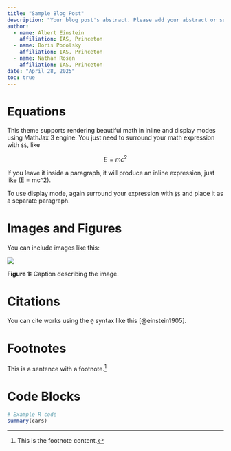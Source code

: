 ```yaml
---
title: "Sample Blog Post"
description: "Your blog post's abstract. Please add your abstract or summary here and not in the main body of your text. Do not include math/latex or hyperlinks."
author:
  - name: Albert Einstein
    affiliation: IAS, Princeton
  - name: Boris Podolsky
    affiliation: IAS, Princeton
  - name: Nathan Rosen
    affiliation: IAS, Princeton
date: "April 28, 2025"
toc: true
---
```


# Equations

This theme supports rendering beautiful math in inline and display modes using MathJax 3 engine. You just need to surround your math expression with `$$`, like

$$
E = mc^2
$$

If you leave it inside a paragraph, it will produce an inline expression, just like \(E = mc^2\).

To use display mode, again surround your expression with `$$` and place it as a separate paragraph.

# Images and Figures

You can include images like this:

![](path/to/image.png)

**Figure 1:** Caption describing the image.

# Citations

You can cite works using the `@` syntax like this [@einstein1905].

# Footnotes

This is a sentence with a footnote.[^1]

[^1]: This is the footnote content.

# Code Blocks

```r
# Example R code
summary(cars)
